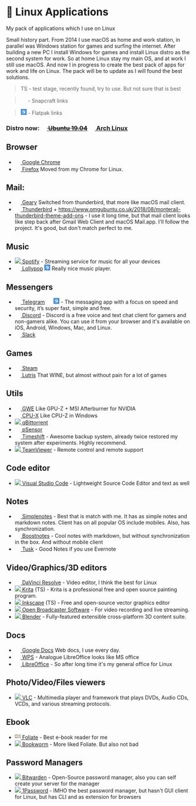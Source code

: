 # 🐧 Linux Applications
My pack of applications which I use on Linux

Small history part. From 2014 I use macOS as home and work station, in parallel was Windows station for games and surfing the internet. After building a new PC I install Windows for games and install Linux distro as the second system for work. So at home Linux stay my main OS, and at work I still use macOS. And now I in progress to create the best pack of apps for work and life on Linux. The pack will be to update as I will found the best solutions.

> TS - test stage, recently found, try to use. But not sure that is best 

> [<img src="https://dashboard.snapcraft.io/site_media/appmedia/2018/04/Snapcraft-logo-bird.png" width="16" height="16" />](https://snapcraft.io/) - Snapcraft links

> [<img src="https://github.com/flatpak/flatpak/raw/master/flatpak.png?raw=true" width="16" height="16" />](https://flatpak.org/) - Flatpak links 

### Distro now: ~~[<img src="https://assets.ubuntu.com/v1/cb22ba5d-favicon-16x16.png" width="16" height="16" /> Ubuntu 19.04](https://ubuntu.com/)~~ [<img src="https://www.archlinux.org/static/favicon.ico" width="16" height="16" /> Arch Linux](https://www.archlinux.org/)

## Browser 
- [<img src="https://www.google.com/chrome/static/images/favicons/favicon-96x96.png" width="16" height="16" /> Google Chrome](https://www.google.com/chrome/)
- [<img src="https://www.mozilla.org/media/img/firefox/favicon.ico" width="16" height="16" /> Firefox](https://www.mozilla.org/en-GB/firefox/) Moved from my Chrome for Linux.

## Mail:
- [<img src="https://gitlab.gnome.org/uploads/-/system/project/avatar/1894/geary-3-32-256-logo.png" width="16" height="16" /> Geary](https://gitlab.gnome.org/GNOME/geary/) Switched from thunderbird, that more like macOS mail client.
- [<img src="https://www.thunderbird.net/media/img/thunderbird/favicon-196.png" width="16" height="16" /> Thunderbird](https://www.thunderbird.net) + https://www.omgubuntu.co.uk/2018/08/monterail-thunderbird-theme-add-ons - I use it long time, but that mail client looks like step back after Gmail Web Client and macOS Mail.app. I'll follow the project. It's good, but don't match perfect to me.

## Music
- [<img src="https://www.spotify.com/favicon.ico" height="16" /> Spotify](https://www.spotify.com) - Streaming service for music for all your devices
- [<img src="https://gitlab.gnome.org/uploads/-/system/project/avatar/274/org.gnome.Lollypop.png" width="16" height="16" /> Lollypop](https://gitlab.gnome.org/World/lollypop) [<img src="https://github.com/flatpak/flatpak/raw/master/flatpak.png?raw=true" width="16" height="16" />](https://flathub.org/apps/details/org.gnome.Lollypop) Really nice music player.

## Messengers
- [<img src="https://desktop.telegram.org/img/td_favicon.ico" width="16" height="16" /> Telegram](https://desktop.telegram.org/) [<img src="https://dashboard.snapcraft.io/site_media/appmedia/2018/04/Snapcraft-logo-bird.png" width="16" height="16" />](https://snapcraft.io/telegram-desktop) [<img src="https://github.com/flatpak/flatpak/raw/master/flatpak.png?raw=true" width="16" height="16" />](https://flathub.org/apps/details/org.telegram.desktop) - The messaging app with a focus on speed and security, it’s super fast, simple and free.
- [<img src="https://discordapp.com/assets/07dca80a102d4149e9736d4b162cff6f.ico" width="16" height="16" /> Discord](https://discordapp.com) - Discord is a free voice and text chat client for gamers and non-gamers alike. You can use it from your browser and it's available on iOS, Android, Windows, Mac, and Linux.
- [<img src="https://a.slack-edge.com/4a5c4/marketing/img/meta/favicon-32.png" width="16" height="16" /> Slack](https://slack.com)

## Games
- [<img src="https://store.steampowered.com/favicon.ico" width="16" height="16" /> Steam](https://store.steampowered.com/)
- [<img src="https://lutris.net/static/favicon.ico" width="16" height="16" /> Lutris](https://lutris.net/) That WINE, but almost without pain for a lot of games

## Utils
- [<img src="https://gitlab.com/leinardi/gwe/raw/release/data/icons/hicolor/48x48@2x/apps/com.leinardi.gwe.png" width="16" height="16" /> GWE](https://gitlab.com/leinardi/gwe) Like GPU-Z + MSI Afterburner for NVIDIA
- [<img src="https://raw.githubusercontent.com/X0rg/CPU-X/master/data/icons/CPU-X_192x192.png" width="16" height="16" /> CPU-X](https://x0rg.github.io/CPU-X/) Like CPU-Z in Windows
- [<img src="https://qbittorrent.org/favicon.ico" height="16" /> qBittorrent](https://qbittorrent.org/)
- [<img src="https://gitlab.com/jeanfi/psensor/raw/master/icons/ubuntu-mono-light/status/22/psensor_hot.svg" width="16" height="16" /> pSensor](https://gitlab.com/jeanfi/psensor)
- [<img src="https://github.com/teejee2008/timeshift/raw/master/icons/timeshift_black_bold.png" width="16" height="16" /> Timeshift](https://github.com/teejee2008/timeshift) - Awesome backup system, already twice restored my system after experiments. Highly recommend.
- [<img src="https://static.teamviewer.com/resources/2018/07/favicon.png" height="16" /> TeamViewer](https://www.teamviewer.com) - Remote control and remote support

## Code editor
- [<img src="https://code.visualstudio.com/favicon.ico" height="16" /> Visual Studio Code](https://code.visualstudio.com/) - Lightweight Source Code Editor and text as well

## Notes
- [<img src="https://s2.wp.com/wp-content/themes/a8c/simplenote/images/chrome/favicon.ico" width="16" height="16" /> Simplenotes](https://simplenote.com/) - Best that is match with me. It has as simple notes and markdown notes. Client has on all popular OS include mobiles. Also, has synchronization.
- [<img src="https://boostnote.io/assets/img/logo.png" width="16" height="16" /> Boostnotes](https://boostnote.io/) - Cool notes with markdown, but without synchronization in the box. And without mobile client
- [<img src="https://github.com/klaussinani/tusk/raw/master/docs/media/logo.png" width="16" height="16" /> Tusk](https://github.com/klaussinani/tusk) - Good Notes if you use Evernote

## Video/Graphics/3D editors
- [<img src="https://is3-ssl.mzstatic.com/image/thumb/Purple113/v4/79/5b/2e/795b2e7a-4211-6b2a-621e-87d969e1b354/Resolve.png/230x0w.png" width="16" height="16" /> DaVinci Resolve](https://www.blackmagicdesign.com/products/davinciresolve/) - Video editor, I think the best for Linux
- [<img src="https://krita.org/wp-content/themes/krita-org-theme/images/favicon.ico" height="16" /> Krita](https://krita.org/) (TS) - Krita is a professional free and open source painting program.
- [<img src="https://media.inkscape.org/static/images/inkscape-logo.png" height="16" /> Inkscape](https://inkscape.org/) (TS) - Free and open-source vector graphics editor
- [<img src="https://obsproject.com/favicon.ico" height="16" /> Open Broadcaster Software](https://obsproject.com/) - For video recording and live streaming.
- [<img src="https://www.blender.org/favicon.ico" height="16" /> Blender](https://www.blender.org/) - Fully-featured extensible cross-platform 3D content suite.

## Docs 
- [<img src="https://www.google.com/docs/about/favicon.ico" width="16" height="16" /> Google Docs](https://www.google.com/docs) Web docs, I use every day.
- [<img src="https://www.wps.com/favicon.ico" width="16" height="16" /> WPS](https://www.wps.com/office/linux) - Analogue LibreOffice looks like MS office
- [<img src="https://www.libreoffice.org/themes/libreofficenew/favicon.ico" width="16" height="16" /> LibreOffice](https://www.libreoffice.org/) - So after long time it's my general office for Linux

## Photo/Video/Files viewers
- [<img src="http://images.videolan.org/images/favicon.ico" height="16" /> VLC](http://www.videolan.org/vlc/index.html) - Multimedia player and framework that plays DVDs, Audio CDs, VCDs, and various streaming protocols.

## Ebook
- [<img src="https://github.com/johnfactotum/foliate/blob/master/data/com.github.johnfactotum.Foliate.svg" height="16" /> Foliate](https://github.com/johnfactotum/foliate) - Best e-book reader for me
- [<img src="https://babluboy.github.io/bookworm/images/bookworm.png" height="16" /> Bookworm](https://github.com/babluboy/bookworm) - More liked Foliate. But also not bad

## Password Managers
- [<img src="https://bitwarden.com/images/icons/favicon-32x32.png" height="16" /> Bitwarden](https://bitwarden.com/) - Open-Source password manager, also you can self create your server for the manager
- [<img src="https://1password.com/icons/favicon-v1.ico" height="16" /> 1Password](https://1password.com/) - IMHO the best password manager, but hasn't GUI client for Linux, but has CLI and as extension for browsers
